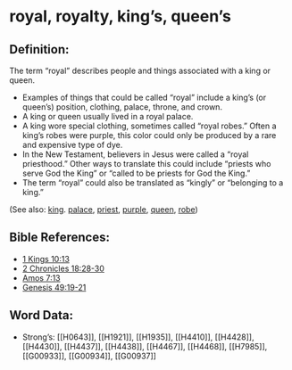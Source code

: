 # royal, royalty, king’s, queen’s

## Definition:

The term “royal” describes people and things associated with a king or queen.

* Examples of things that could be called “royal” include a king’s (or queen’s) position, clothing, palace, throne, and crown.
* A king or queen usually lived in a royal palace.
* A king wore special clothing, sometimes called “royal robes.” Often a king’s robes were purple, this color could only be produced by a rare and expensive type of dye.
* In the New Testament, believers in Jesus were called a “royal priesthood.” Other ways to translate this could include “priests who serve God the King” or “called to be priests for God the King.”
* The term “royal” could also be translated as “kingly” or “belonging to a king.”

(See also: [king](../other/king.md). [palace](../other/palace.md), [priest](../kt/priest.md), [purple](../other/purple.md), [queen](../other/queen.md), [robe](../other/robe.md))

## Bible References:

* [1 Kings 10:13](rc://en/tn/help/1ki/10/13)
* [2 Chronicles 18:28-30](rc://en/tn/help/2ch/18/28)
* [Amos 7:13](rc://en/tn/help/amo/07/13)
* [Genesis 49:19-21](rc://en/tn/help/gen/49/19)

## Word Data:

* Strong’s: [[H0643]], [[H1921]], [[H1935]], [[H4410]], [[H4428]], [[H4430]], [[H4437]], [[H4438]], [[H4467]], [[H4468]], [[H7985]], [[G00933]], [[G00934]], [[G00937]]
